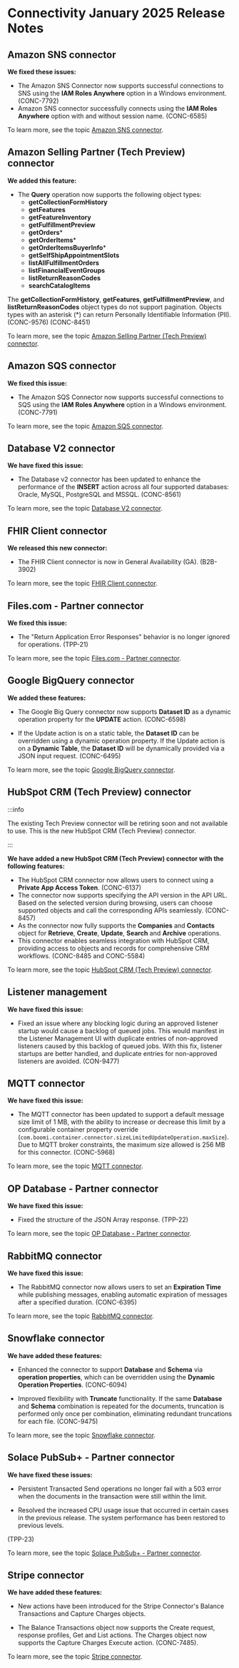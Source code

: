 # Connectivity January 2025 Release Notes

<head>
  <meta name="guidename" content="Release Notes"/>
  <meta name="context" content="GUID-fc162cd9-8b09-4ed1-9c78-5ba4b73d2340"/>
</head>

## Amazon SNS connector
**We fixed these issues:**

- The Amazon SNS Connector now supports successful connections to SNS using the **IAM Roles Anywhere** option in a Windows environment. (CONC-7792)
- Amazon SNS connector successfully connects using the **IAM Roles Anywhere** option with and without session name. (CONC-6585)

To learn more, see the topic [Amazon SNS connector](../../Integration/Connectors/r-atm-Amazon_SNS_connector_f9dc71ca-95f6-4dc3-ac1f-8b78bc7ff8b0.md).

## Amazon Selling Partner (Tech Preview) connector

**We added this feature:**

- The **Query** operation now supports the following object types:
  * **getCollectionFormHistory** 
  * **getFeatures** 
  * **getFeatureInventory**
  * **getFulfillmentPreview** 
  * **getOrders***
  * **getOrderltems***
  * **getOrderltemsBuyerInfo***
  * **getSelfShipAppointmentSlots**
  * **listAllFulfillmentOrders**
  * **listFinancialEventGroups**
  * **listReturnReasonCodes**
  * **searchCatalogItems**

The **getCollectionFormHistory**, **getFeatures**, **getFulfillmentPreview**, and **listReturnReasonCodes** object types do not support pagination. Objects types with an asterisk (*) can return Personally Identifiable Information (PII). (CONC-9576) (CONC-8451)

To learn more, see the topic [Amazon Selling Partner (Tech Preview) connector](../../Integration/Connectors/int-Amazon_Selling_Partner_connector.md).

## Amazon SQS connector
**We fixed this issue:**

- The Amazon SQS Connector now supports successful connections to SQS using the **IAM Roles Anywhere** option in a Windows environment. (CONC-7791)

To learn more, see the topic [Amazon SQS connector](../../Integration/Connectors/r-atm-Amazon_SQS_connector_a018e9b9-7d51-4f2b-9b6f-8ada84475f6c.md).

## Database V2 connector
**We have fixed this issue:**

- The Database v2 connector has been updated to enhance the performance of the **INSERT** action across all four supported databases: Oracle, MySQL, PostgreSQL and MSSQL. (CONC-8561)

To learn more, see the topic [Database V2 connector](../../Integration/Connectors/int-Database_V2_connector_7b04dbdd-ef36-4a2f-b6ff-b038b3f60ff2.mdx).

## FHIR Client connector
**We released this new connector:**
- The FHIR Client connector is now in General Availability (GA). (B2B-3902)

To learn more, see the topic [FHIR Client connector](../../Integration/Connectors/int-FHIR_Client_connector.md).

## Files.com - Partner connector

**We fixed this issue:**

- The "Return Application Error Responses" behavior is no longer ignored for operations. (TPP-21)

To learn more, see the topic [Files.com - Partner connector](../../Integration/Connectors/r-atm-Files_connector_233ee8d5-7738-4ed7-86a1-37c85563592c.md).

## Google BigQuery connector

**We added these features:**

- The Google Big Query connector now supports **Dataset ID** as a dynamic operation property for the **UPDATE** action. (CONC-6598)

- If the Update action is on a static table, the **Dataset ID** can be overridden using a dynamic operation property. If the Update action is on a **Dynamic Table**, the **Dataset ID** will be dynamically provided via a JSON input request. (CONC-6495)

To learn more, see the topic [Google BigQuery connector](../../Integration/Connectors/r-atm-Google_BigQuery_connector_e68dae37-25d8-4653-8cf8-14406617cd01.md).

## HubSpot CRM (Tech Preview) connector

:::info

The existing Tech Preview connector will be retiring soon and not available to use. This is the new HubSpot CRM (Tech Preview) connector.

:::

**We have added a new HubSpot CRM (Tech Preview) connector with the following features:**

- The HubSpot CRM connector now allows users to connect using a **Private App Access Token**. (CONC-6137)
- The connector now supports specifying the API version in the API URL. Based on the selected version during browsing, users can choose supported objects and call the corresponding APIs seamlessly. (CONC-8457)
- As the connector now fully supports the **Companies** and **Contacts** object for **Retrieve**, **Create**, **Update**, **Search** and **Archive** operations. 
- This connector enables seamless integration with HubSpot CRM, providing access to objects and records for comprehensive CRM workflows. (CONC-8485 and CONC-5584)

To learn more, see the topic [HubSpot CRM (Tech Preview) connector](../../Integration/Connectors/int-HubSpot_CRM_connector.md).

## Listener management

**We have fixed this issue:**

- Fixed an issue where any blocking logic during an approved listener startup would cause a backlog of queued jobs. This would manifest in the Listener Management UI with duplicate entries of non-approved listeners caused by this backlog of queued jobs. With this fix, listener startups are better handled, and duplicate entries for non-approved listeners are avoided. (CON-9477)

## MQTT connector

**We have fixed this issue:**

- The MQTT connector has been updated to support a default message size limit of 1 MB, with the ability to increase or decrease this limit by a configurable container property override (`com.boomi.container.connector.sizeLimitedUpdateOperation.maxSize`). Due to MQTT broker constraints, the maximum size allowed is 256 MB for this connector. (CONC-5968)

To learn more, see the topic [MQTT connector](../../Integration/Connectors/int-MQTT_connector.md).

## OP Database - Partner connector

**We have fixed this issue:**

- Fixed the structure of the JSON Array response. (TPP-22)

To learn more, see the topic [OP Database - Partner connector](../../Integration/Connectors/int-OP_Database_connector.md).

## RabbitMQ connector
**We have fixed this issue:**

- The RabbitMQ connector now allows users to set an **Expiration Time** while publishing messages, enabling automatic expiration of messages after a specified duration. (CONC-6395)

To learn more, see the topic [RabbitMQ connector](../../Integration/Connectors/int-RabbitMQ_connector_b45ea4e7-49f4-4fc2-af25-a22818e45112.md).

## Snowflake connector
**We have added these features:**

- Enhanced the connector to support **Database** and **Schema** via **operation properties**, which can be overridden using the **Dynamic Operation Properties**. (CONC-6094)

- Improved flexibility with **Truncate** functionality. If the same **Database** and **Schema** combination is repeated for the documents, truncation is performed only once per combination, eliminating redundant truncations for each file. (CONC-9475) 

To learn more, see the topic [Snowflake connector](../../Integration/Connectors/int-Snowflake_Connector_f551004c-1429-4fe1-85c1-b345d37ab73c.md).

## Solace PubSub+ - Partner connector

**We have fixed these issues:**

- Persistent Transacted Send operations no longer fail with a 503 error when the documents in the transaction were still within the limit.

- Resolved the increased CPU usage issue that occurred in certain cases in the previous release. The system performance has been restored to previous levels.

(TPP-23)

To learn more, see the topic [Solace PubSub+ - Partner connector](../../Integration/Connectors/int-Solace_PubSub_connector_b38dbd64-539a-40f5-854b-1efd40b4477d.md).

## Stripe connector

**We have added these features:**

- New actions have been introduced for the Stripe Connector's Balance Transactions and Capture Charges objects.

- The Balance Transactions object now supports the Create request, response profiles, Get and List actions. The Charges object now supports the Capture Charges Execute action. (CONC-7485).

To learn more, see the topic [Stripe connector](../../Integration/Connectors/int-Stripe_connector.md).